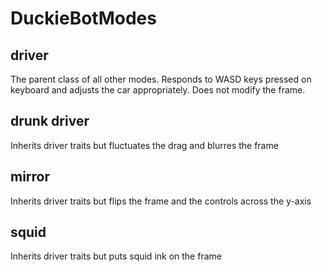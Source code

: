 # DuckieBotModes

## driver
The parent class of all other modes. Responds to WASD keys pressed on keyboard
and adjusts the car appropriately. Does not modify the frame.

## drunk driver
Inherits driver traits but fluctuates the drag and blurres the frame

## mirror
Inherits driver traits but flips the frame and the controls across the y-axis

## squid
Inherits driver traits but puts squid ink on the frame
